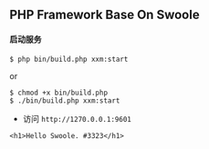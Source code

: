 ## PHP Framework Base On Swoole

#### 启动服务

`$ php bin/build.php xxm:start`

or

```
$ chmod +x bin/build.php
$ ./bin/build.php xxm:start
```

* 访问 `http://1270.0.0.1:9601`

```$xslt
<h1>Hello Swoole. #3323</h1>
```


